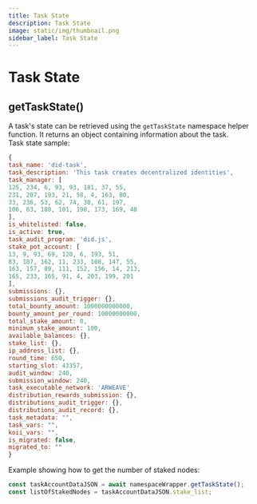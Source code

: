 ```yaml
---
title: Task State
description: Task State
image: static/img/thumbnail.png
sidebar_label: Task State
---
```


# Task State

## getTaskState()

A task's state can be retrieved using the `getTaskState` namespace helper function. It returns an object containing information about the task. <br />
Task state sample:

```javascript
{
task_name: 'did-task',
task_description: 'This task creates decentralized identities',
task_manager: [
125, 234, 6, 93, 93, 181, 37, 55,
231, 207, 193, 21, 58, 4, 163, 80,
33, 236, 53, 62, 74, 30, 61, 197,
106, 63, 180, 101, 198, 173, 169, 48
],
is_whitelisted: false,
is_active: true,
task_audit_program: 'did.js',
stake_pot_account: [
13, 9, 93, 69, 120, 6, 193, 51,
83, 187, 162, 11, 233, 108, 147, 55,
163, 157, 89, 111, 152, 156, 14, 213,
165, 233, 165, 91, 4, 203, 199, 201
],
submissions: {},
submissions_audit_trigger: {},
total_bounty_amount: 1000000000000,
bounty_amount_per_round: 10000000000,
total_stake_amount: 0,
minimum_stake_amount: 100,
available_balances: {},
stake_list: {},
ip_address_list: {},
round_time: 650,
starting_slot: 43357,
audit_window: 240,
submission_window: 240,
task_executable_network: 'ARWEAVE'
distribution_rewards_submission: {},
distributions_audit_trigger: {},
distributions_audit_record: {},
task_metadata: "",
task_vars: "",
koii_vars: "",
is_migrated: false,
migrated_to: ""
}
```

Example showing how to get the number of staked nodes:

```javascript
const taskAccountDataJSON = await namespaceWrapper.getTaskState();
const listOfStakedNodes = taskAccountDataJSON.stake_list;
```
